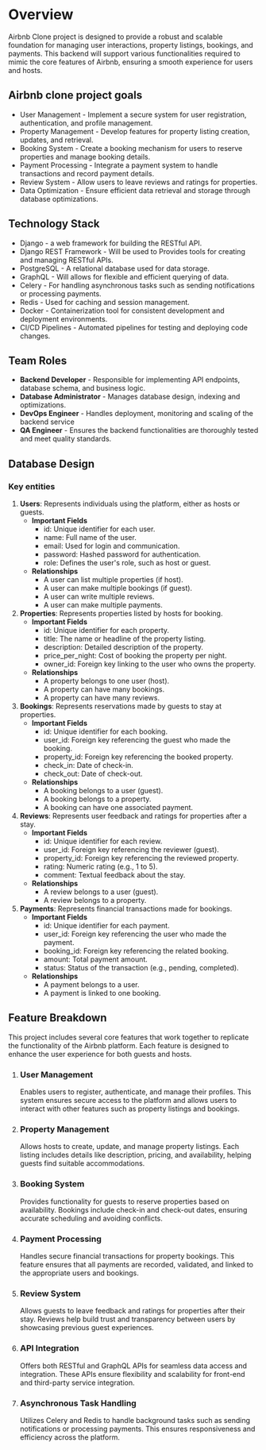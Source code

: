 # Overview

Airbnb Clone project is designed to provide a robust and scalable foundation for managing user interactions, property listings, bookings, and payments. This backend will support various functionalities required to mimic the core features of Airbnb, ensuring a smooth experience for users and hosts.

## Airbnb clone project goals

- User Management - Implement a secure system for user registration, authentication, and profile management.
- Property Management - Develop features for property listing creation, updates, and retrieval.
- Booking System - Create a booking mechanism for users to reserve properties and manage booking details.
- Payment Processing - Integrate a payment system to handle transactions and record payment details.
- Review System - Allow users to leave reviews and ratings for properties.
- Data Optimization - Ensure efficient data retrieval and storage through database optimizations.

## Technology Stack

- Django - a web framework for building the RESTful API.
- Django REST Framework - Will be used to Provides tools for creating and managing RESTful APIs.
- PostgreSQL - A relational database used for data storage.
- GraphQL - Will allows for flexible and efficient querying of data.
- Celery - For handling asynchronous tasks such as sending notifications or processing payments.
- Redis - Used for caching and session management.
- Docker - Containerization tool for consistent development and deployment environments.
- CI/CD Pipelines - Automated pipelines for testing and deploying code changes.

## Team Roles

- **Backend Developer** - Responsible for implementing API endpoints, database schema, and business logic.
- **Database Administrator** - Manages database design, indexing and optimizations.
- **DevOps Engineer** - Handles deployment, monitoring and scaling of the backend service
- **QA Engineer** - Ensures the backend functionalities are thoroughly tested and meet quality standards.

## Database Design

### Key entities

1. **Users**: Represents individuals using the platform, either as hosts or guests.
   - **Important Fields**
     - id: Unique identifier for each user.
     - name: Full name of the user.
     - email: Used for login and communication.
     - password: Hashed password for authentication.
     - role: Defines the user's role, such as host or guest.
   - **Relationships**
     - A user can list multiple properties (if host).
     - A user can make multiple bookings (if guest).
     - A user can write multiple reviews.
     - A user can make multiple payments.
2. **Properties**: Represents properties listed by hosts for booking.
   - **Important Fields**
     - id: Unique identifier for each property.
     - title: The name or headline of the property listing.
     - description: Detailed description of the property.
     - price_per_night: Cost of booking the property per night.
     - owner_id: Foreign key linking to the user who owns the property.
   - **Relationships**
     - A property belongs to one user (host).
     - A property can have many bookings.
     - A property can have many reviews.
3. **Bookings**: Represents reservations made by guests to stay at properties.
   - **Important Fields**
     - id: Unique identifier for each booking.
     - user_id: Foreign key referencing the guest who made the booking.
     - property_id: Foreign key referencing the booked property.
     - check_in: Date of check-in.
     - check_out: Date of check-out.
   - **Relationships**
     - A booking belongs to a user (guest).
     - A booking belongs to a property.
     - A booking can have one associated payment.
4. **Reviews**: Represents user feedback and ratings for properties after a stay.
   - **Important Fields**
     - id: Unique identifier for each review.
     - user_id: Foreign key referencing the reviewer (guest).
     - property_id: Foreign key referencing the reviewed property.
     - rating: Numeric rating (e.g., 1 to 5).
     - comment: Textual feedback about the stay.
   - **Relationships**
     - A review belongs to a user (guest).
     - A review belongs to a property.
5. **Payments**: Represents financial transactions made for bookings.
   - **Important Fields**
     - id: Unique identifier for each payment.
     - user_id: Foreign key referencing the user who made the payment.
     - booking_id: Foreign key referencing the related booking.
     - amount: Total payment amount.
     - status: Status of the transaction (e.g., pending, completed).
   - **Relationships**
     - A payment belongs to a user.
     - A payment is linked to one booking.

## Feature Breakdown

This project includes several core features that work together to replicate the functionality of the Airbnb platform. Each feature is designed to enhance the user experience for both guests and hosts.

1. ### User Management
   Enables users to register, authenticate, and manage their profiles. This system ensures secure access to the platform and allows users to interact with other features such as property listings and bookings.
2. ### Property Management
   Allows hosts to create, update, and manage property listings. Each listing includes details like description, pricing, and availability, helping guests find suitable accommodations.
3. ### Booking System
   Provides functionality for guests to reserve properties based on availability. Bookings include check-in and check-out dates, ensuring accurate scheduling and avoiding conflicts.
4. ### Payment Processing
   Handles secure financial transactions for property bookings. This feature ensures that all payments are recorded, validated, and linked to the appropriate users and bookings.
5. ### Review System
   Allows guests to leave feedback and ratings for properties after their stay. Reviews help build trust and transparency between users by showcasing previous guest experiences.
6. ### API Integration
   Offers both RESTful and GraphQL APIs for seamless data access and integration. These APIs ensure flexibility and scalability for front-end and third-party service integration.
7. ### Asynchronous Task Handling
   Utilizes Celery and Redis to handle background tasks such as sending notifications or processing payments. This ensures responsiveness and efficiency across the platform.
